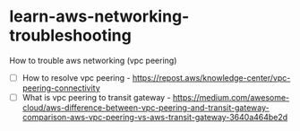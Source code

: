 # learn-aws-networking-troubleshooting
How to trouble aws networking (vpc peering)

- [ ] How to resolve vpc peering - https://repost.aws/knowledge-center/vpc-peering-connectivity
- [ ] What is vpc peering to transit gateway - https://medium.com/awesome-cloud/aws-difference-between-vpc-peering-and-transit-gateway-comparison-aws-vpc-peering-vs-aws-transit-gateway-3640a464be2d
